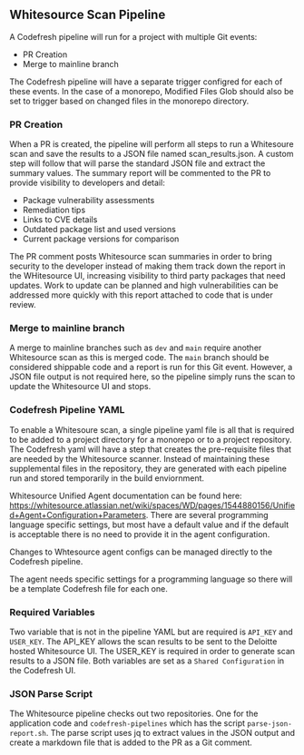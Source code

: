 ## Whitesource Scan Pipeline

A Codefresh pipeline will run for a project with multiple Git events:
  - PR Creation
  - Merge to mainline branch

The Codefresh pipeline will have a separate trigger configred for each of these events. In the case of a monorepo, Modified Files Glob should also be set to trigger based on changed files in the monorepo directory.

### PR Creation
When a PR is created, the pipeline will perform all steps to run a Whitesoure scan and save the results to a JSON file named scan_results.json. A custom step will follow that will parse the standard JSON file and extract the summary values. The summary report will be commented to the PR to provide visibility to developers and detail:
  - Package vulnerability assessments
  - Remediation tips
  - Links to CVE details
  - Outdated package list and used versions
  - Current package versions for comparison

The PR comment posts Whitesource scan summaries in order to bring security to the developer instead of making them track down the report in the WHitesource UI, increasing visibility to third party packages that need updates. Work to update can be planned and high vulnerabilities can be addressed more quickly with this report attached to code that is under review.

### Merge to mainline branch
A merge to mainline branches such as `dev` and `main` require another Whitesource scan as this is merged code. The `main` branch should be considered shippable code and a report is run for this Git event. However, a JSON file output is not required here, so the pipeline simply runs the scan to update the Whitesource UI and stops.

### Codefresh Pipeline YAML
To enable a Whitesoure scan, a single pipeline yaml file is all that is required to be added to a project directory for a monorepo or to a project repository. The Codefresh yaml will have a step that creates the pre-requisite files that are needed by the Whitesource scanner. Instead of maintaining these supplemental files in the repository, they are generated with each pipeline run and stored temporarily in the build enviornment.

Whitesource Unified Agent documentation can be found here: https://whitesource.atlassian.net/wiki/spaces/WD/pages/1544880156/Unified+Agent+Configuration+Parameters.
There are several programming language specific settings, but most have a default value and if the default is acceptable there is no need to provide it in the agent configuration. 

Changes to Whtesource agent configs can be managed directly to the Codefresh pipeline. 

The agent needs specific settings for a programming language so there will be a template Codefresh file for each one.

### Required Variables
Two variable that is not in the pipeline YAML but are required is `API_KEY` and `USER_KEY`. The API_KEY allows the scan results to be sent to the Deloitte hosted Whitesource UI. The USER_KEY is required in order to generate scan results to a JSON file. Both variables are set as a `Shared Configuration` in the Codefresh UI.

### JSON Parse Script
The Whitesource pipeline checks out two repositories. One for the application code and `codefresh-pipelines` which has the script `parse-json-report.sh`. The parse script uses jq to extract values in the JSON output and create a markdown file that is added to the PR as a Git comment.
